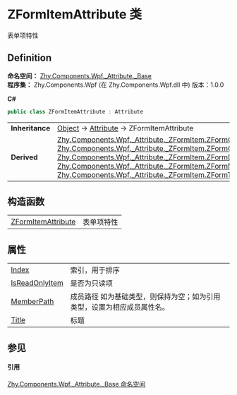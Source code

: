 # ZFormItemAttribute 类


表单项特性



## Definition
**命名空间：** <a href="N_Zhy_Components_Wpf__Attribute__Base">Zhy.Components.Wpf._Attribute._Base</a>  
**程序集：** Zhy.Components.Wpf (在 Zhy.Components.Wpf.dll 中) 版本：1.0.0

**C#**
``` C#
public class ZFormItemAttribute : Attribute
```

<table><tr><td><strong>Inheritance</strong></td><td><a href="https://learn.microsoft.com/dotnet/api/system.object" target="_blank" rel="noopener noreferrer">Object</a>  →  <a href="https://learn.microsoft.com/dotnet/api/system.attribute" target="_blank" rel="noopener noreferrer">Attribute</a>  →  ZFormItemAttribute</td></tr>
<tr><td><strong>Derived</strong></td><td><a href="T_Zhy_Components_Wpf__Attribute__ZFormItem_ZFormCheckItemAttribute">Zhy.Components.Wpf._Attribute._ZFormItem.ZFormCheckItemAttribute</a><br /><a href="T_Zhy_Components_Wpf__Attribute__ZFormItem_ZFormComboItemAttribute">Zhy.Components.Wpf._Attribute._ZFormItem.ZFormComboItemAttribute</a><br /><a href="T_Zhy_Components_Wpf__Attribute__ZFormItem_ZFormDateItemAttribute">Zhy.Components.Wpf._Attribute._ZFormItem.ZFormDateItemAttribute</a><br /><a href="T_Zhy_Components_Wpf__Attribute__ZFormItem_ZFormMultiCheckItemAttribute">Zhy.Components.Wpf._Attribute._ZFormItem.ZFormMultiCheckItemAttribute</a><br /><a href="T_Zhy_Components_Wpf__Attribute__ZFormItem_ZFormTextItemAttribute">Zhy.Components.Wpf._Attribute._ZFormItem.ZFormTextItemAttribute</a></td></tr>
</table>



## 构造函数
<table>
<tr>
<td><a href="M_Zhy_Components_Wpf__Attribute__Base_ZFormItemAttribute__ctor">ZFormItemAttribute</a></td>
<td>表单项特性</td></tr>
</table>

## 属性
<table>
<tr>
<td><a href="P_Zhy_Components_Wpf__Attribute__Base_ZFormItemAttribute_Index">Index</a></td>
<td>索引，用于排序</td></tr>
<tr>
<td><a href="P_Zhy_Components_Wpf__Attribute__Base_ZFormItemAttribute_IsReadOnlyItem">IsReadOnlyItem</a></td>
<td>是否为只读项</td></tr>
<tr>
<td><a href="P_Zhy_Components_Wpf__Attribute__Base_ZFormItemAttribute_MemberPath">MemberPath</a></td>
<td>成员路径 如为基础类型，则保持为空；如为引用类型，设置为相应成员属性名。</td></tr>
<tr>
<td><a href="P_Zhy_Components_Wpf__Attribute__Base_ZFormItemAttribute_Title">Title</a></td>
<td>标题</td></tr>
</table>

## 参见


#### 引用
<a href="N_Zhy_Components_Wpf__Attribute__Base">Zhy.Components.Wpf._Attribute._Base 命名空间</a>  
